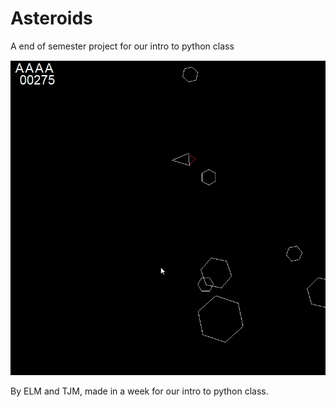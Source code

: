 # Asteroids
A end of semester project for our intro to python class 

![image](ship.gif)

By ELM and TJM, made in a week for our intro to python class.
